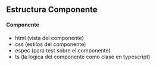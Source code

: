## Estructura Componente

#### Componente
* html (vista del componente)
* css (estilos del componente)
* espec (para test sobre el componente)
* ts (la logica del componente como clase en typescript)
